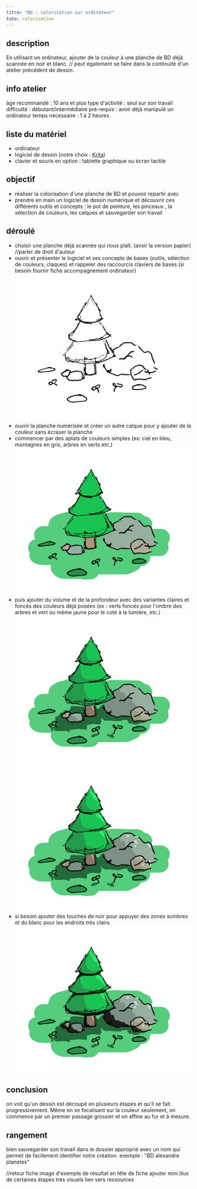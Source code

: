 ```yaml
---
titre: "BD : colorisation sur ordinateur"
tuto: colorisation
---
```


## description
En utilisant un ordinateur, ajouter de la couleur à une planche de BD déjà scannée en noir et blanc.
// peut également se faire dans la continuité d'un atelier précédent de dessin.

## info atelier
âge recommandé : 10 ans et plus
type d'activité : seul sur son travail
difficulté : débutant/intermédiaire
pré-requis : avoir déjà manipulé un ordinateur
temps nécessaire : 1 à 2 heures

## liste du matériel
- ordinateur
- logiciel de dessin (notre choix : [Krita](https://krita.org/fr/))
- clavier et souris
en option : tablette graphique ou écran tactile

## objectif
- réaliser la colorisation d'une planche de BD et pouvoir repartir avec
- prendre en main un logiciel de dessin numérique et découvrir ces différents outils et concepts : le pot de peinture, les pinceaux , la sélection de couleurs, les calques et sauvegarder son travail

## déroulé
- choisir une planche déjà scannée qui nous plaît. (avoir la version papier) //parler de droit d'auteur
- ouvrir et présenter le logiciel et ses concepts de bases (outils, sélection de couleurs, claques) et rappeler des raccourcis claviers de bases (si besoin fournir fiche accompagnement ordinateur)
![--image dessin/planche scannée--](img/colorisation/dessin_sapin.png)
- ouvrir la planche numérisée et créer un autre calque pour y ajouter de la couleur sans écraser la planche
- commencer par des aplats de couleurs simples (ex: ciel en bleu, montagnes en gris, arbres en verts etc.)
![--image aplats simples--](img/colorisation/dessin_sapin_colorisation1.png)
- puis ajouter du volume et de la profondeur avec des variantes claires et foncés des couleurs déjà posées (ex : verts foncés pour l'ombre des arbres et vert ou même jaune pour le coté à la lumière, etc.)
![--image ombre--](img/colorisation/dessin_sapin_colorisation3.png)
![--image lumière--](img/colorisation/dessin_sapin_colorisation4.png)
- si besoin ajouter des touches de noir pour appuyer des zones sombres et du blanc pour les endroits très clairs
![--image ombres foncées--](img/colorisation/dessin_sapin_colorisation5.png)

## conclusion
on voit qu'un dessin est découpé en plusieurs étapes et qu'il se fait progressivement. Même en se focalisant sur la couleur seulement, on commence par un premier passage grossier et on affine au fur et à mesure.

## rangement
bien sauvegarder son travail dans le dossier approprié avec un nom qui permet de facilement identifier notre création. exemple : "BD alexandre planetes"


//retour fiche
image d'exemple de résultat en tête de fiche
ajouter mini illus de certaines étapes très visuels
lien vers ressources
